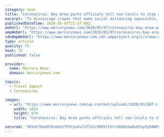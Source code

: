```yaml
---
category: news
title: "Coronavirus: Bay Area parks officials tell non-locals to stay away"
excerpt: "To discourage crowds that make social distancing impossible, Bay Area parks officials are asking people to only visit parks that are close to their homes."
publishedDateTime: 2020-05-07T21:57:00Z
webUrl: "https://www.mercurynews.com/2020/05/07/coronavirus-bay-area-parks-officials-tell-non-locals-to-stay-away/"
ampWebUrl: "https://www.mercurynews.com/2020/05/07/coronavirus-bay-area-parks-officials-tell-non-locals-to-stay-away/amp/"
cdnAmpWebUrl: "https://www-mercurynews-com.cdn.ampproject.org/c/s/www.mercurynews.com/2020/05/07/coronavirus-bay-area-parks-officials-tell-non-locals-to-stay-away/amp/"
type: article
quality: 75
heat: 75
published: false

provider:
  name: Mercury News
  domain: mercurynews.com

topics:
  - Travel Impact
  - Coronavirus

images:
  - url: "https://www.mercurynews.com/wp-content/uploads/2020/03/EBT-L-DAY15-0401-102.jpg?w=1024&h=674"
    width: 1024
    height: 674
    title: "Coronavirus: Bay Area parks officials tell non-locals to stay away"

secured: "SRtmI7GmeQ78vH4IzTFUYyx4slS7lh3/UROklVSY+UGQQa5wQu8JnyFpDAWPxTOc8MW7l8oakW5IJEYWSrUNo/ZNVEWkyPyWXPLEkW8CmyiKbTAL6vkW1PMPQgprN99W3DrkupSYt9dlKzF1EtojTLZbiOXRQmn8yjYr9wSe6m7kFIH5i+rpRz/+VS5m3DdTYJrn17WoeKjKPj3l0K7ws5xdSQgXk7lxGefjOInAh/92+ou1EmirAuJmA23PthPkxnDdBwuOSfabJj9j9NPYQA2wVaWukhlrEZ09OYlyPRplAehLz7JjSCBATEYeZgAj;csVUH8S1oLztqB2+Ct4iWg=="
---
```


